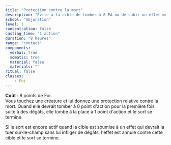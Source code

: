 ```yaml
---
title: "Protection contre la mort"
description: "Évite à la cible de tomber à 0 PA ou de subir un effet mortel."
school: "Abjuration"
level: 1
concentration: false
casting_time: "1 action"
duration: "8 heures"
range: "contact"
components:
  verbal: true
  somatic: true
  material: false
  materials: ""
ritual: false
classes:
    - Foi
---
```

**Coût** : 8 points de Foi  
Vous touchez une créature et lui donnez une protection relative contre la mort. Quand elle devrait tomber à 0 point d'action pour la première fois suite à des dégâts, elle tombe à la place à 1 point d'action et le sort se termine.

Si le sort est encore actif quand la cible est soumise à un effet qui devrait la tuer sur-le-champ sans lui infliger de dégâts, l'effet est annulé contre cette cible et le sort se termine.
